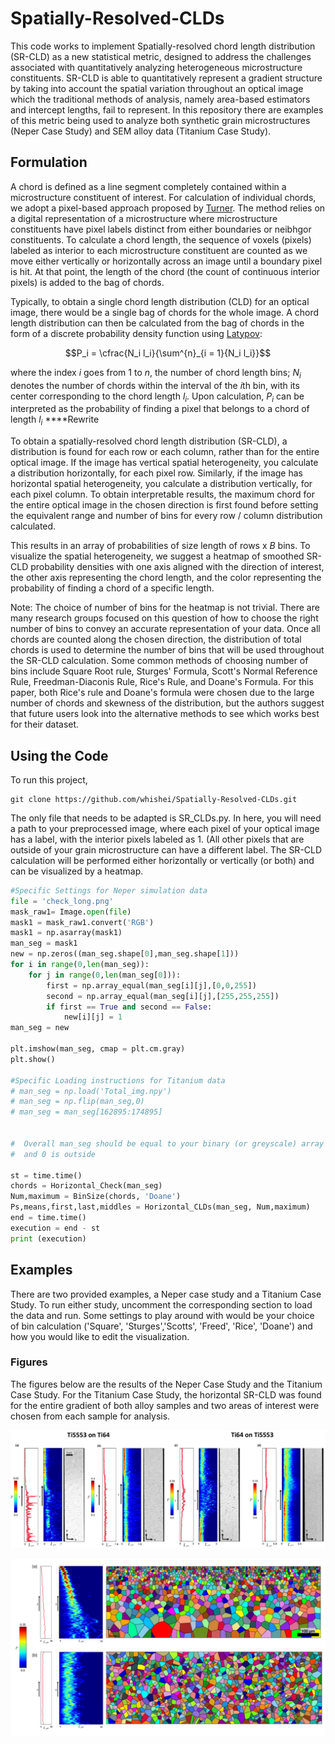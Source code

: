 # Spatially-Resolved-CLDs
This code works to implement Spatially-resolved chord length distribution (SR-CLD) as a new statistical metric, designed to address the challenges associated with quantitatively analyzing heterogeneous microstructure constituents. SR-CLD is able to quantitatively represent a gradient structure by taking into account the spatial variation throughout an optical image which the traditional methods of analysis, namely area-based estimators and intercept lengths, fail to represent. In this repository there are examples of this metric being used to analyze both synthetic grain microstructures (Neper Case Study) and SEM alloy data (Titanium Case Study). 

## Formulation

A chord is defined as a line segment completely contained within a microstructure constituent of interest. For calculation of individual chords, we adopt a pixel-based approach proposed by [Turner](https://iopscience.iop.org/article/10.1088/0965-0393/24/7/075002). The method relies on a digital representation of a microstructure where microstructure constituents have pixel labels distinct from either boundaries or neibhgor constituents. To calculate a chord length, the sequence of voxels (pixels) labeled as interior to each microstructure constituent are counted as we move either vertically or horizontally across an image until a boundary pixel is hit. At that point, the length of the chord (the count of continuous interior pixels) is added to the bag of chords.

Typically, to obtain a single chord length distribution (CLD) for an optical image, there would be a single bag of chords for the whole image. A chord length distribution can then be calculated from the bag of chords in the form of a discrete probability density function using [Latypov](https://www.sciencedirect.com/science/article/pii/S1044580318313743):

$$P_i = \cfrac{N_i l_i}{\sum^{n}_{i = 1}{N_i l_i}}$$

where the index $i$ goes from $1$ to $n$, the number of chord length bins; $N_i$ denotes the number of chords within the interval of the $i$th bin, with its center corresponding to the chord length $l_i$. Upon calculation, $P_i$ can be interpreted as the probability of finding a pixel that belongs to a chord of length $l_i$ ****Rewrite

To obtain a spatially-resolved chord length distribution (SR-CLD), a distribution is found for each row or each column, rather than for the entire optical image. If the image has vertical spatial heterogeneity, you calculate a distribution horizontally, for each pixel row. Similarly, if the image has horizontal spatial heterogeneity, you calculate a distribution vertically, for each pixel column. To obtain interpretable results, the maximum chord for the entire optical image in the chosen direction is first found before setting the equivalent range and number of bins for every row / column distribution calculated. 

This results in an array of probabilities of size length of rows x $B$ bins. To visualize the spatial heterogeneity, we suggest a heatmap of smoothed SR-CLD probability densities with one axis aligned with the direction of interest, the other axis representing the chord length, and the color representing the probability of finding a chord of a specific length.

Note: The choice of number of bins for the heatmap is not trivial. There are many research groups focused on this question of how to choose the right number of bins to convey an accurate representation of your data. Once all chords are counted along the chosen direction, the distribution of total chords is used to determine the number of bins that will be used throughout the SR-CLD calculation. Some common methods of choosing number of bins include Square Root rule, Sturges' Formula, Scott's Normal Reference Rule, Freedman-Diaconis Rule, Rice's Rule, and Doane's Formula. For this paper, both Rice's rule and Doane's formula were chosen due to the large number of chords and skewness of the distribution, but the authors suggest that future users look into the alternative methods to see which works best for their dataset. 

## Using the Code
To run this project, 

```
git clone https://github.com/whishei/Spatially-Resolved-CLDs.git
```
The only file that needs to be adapted is SR_CLDs.py. In here, you will need a path to your preprocessed image, where each pixel of your optical image has a label, with the interior pixels labeled as 1. (All other pixels that are outside of your grain microstructure can have a different label. The SR-CLD calculation will be performed either horizontally or vertically (or both) and can be visualized by a heatmap. 

```python
#Specific Settings for Neper simulation data
file = 'check_long.png'
mask_raw1= Image.open(file)
mask1 = mask_raw1.convert('RGB')
mask1 = np.asarray(mask1)
man_seg = mask1
new = np.zeros((man_seg.shape[0],man_seg.shape[1])) 
for i in range(0,len(man_seg)):
    for j in range(0,len(man_seg[0])):
        first = np.array_equal(man_seg[i][j],[0,0,255])
        second = np.array_equal(man_seg[i][j],[255,255,255])  
        if first == True and second == False:
            new[i][j] = 1
man_seg = new

plt.imshow(man_seg, cmap = plt.cm.gray)
plt.show()

#Specific Loading instructions for Titanium data 
# man_seg = np.load('Total_img.npy')
# man_seg = np.flip(man_seg,0)
# man_seg = man_seg[162895:174895]


#  Overall man_seg should be equal to your binary (or greyscale) array where 1 represents inside of the grain
#  and 0 is outside 

st = time.time()
chords = Horizontal_Check(man_seg)
Num,maximum = BinSize(chords, 'Doane')
Ps,means,first,last,middles = Horizontal_CLDs(man_seg, Num,maximum)
end = time.time()
execution = end - st
print (execution)
```

## Examples
There are two provided examples, a Neper case study and a Titanium Case Study. To run either study, uncomment the corresponding section to load the data and run. 
Some settings to play around with would be your choice of bin calculation ('Square', 'Sturges','Scotts', 'Freed', 'Rice', 'Doane') and how you would like to edit the visualization. 

### Figures

The figures below are the results of the Neper Case Study and the Titanium Case Study. For the Titanium Case Study, the horizontal SR-CLD was found for the entire gradient of both alloy samples and two areas of interest were chosen from each sample for analysis. 
<p float="left">
  <img src="Images/Titanium_NEW.pdf"
</p>
<p float="left">
  <img src="Images/Neper_new.pdf"
</p>





